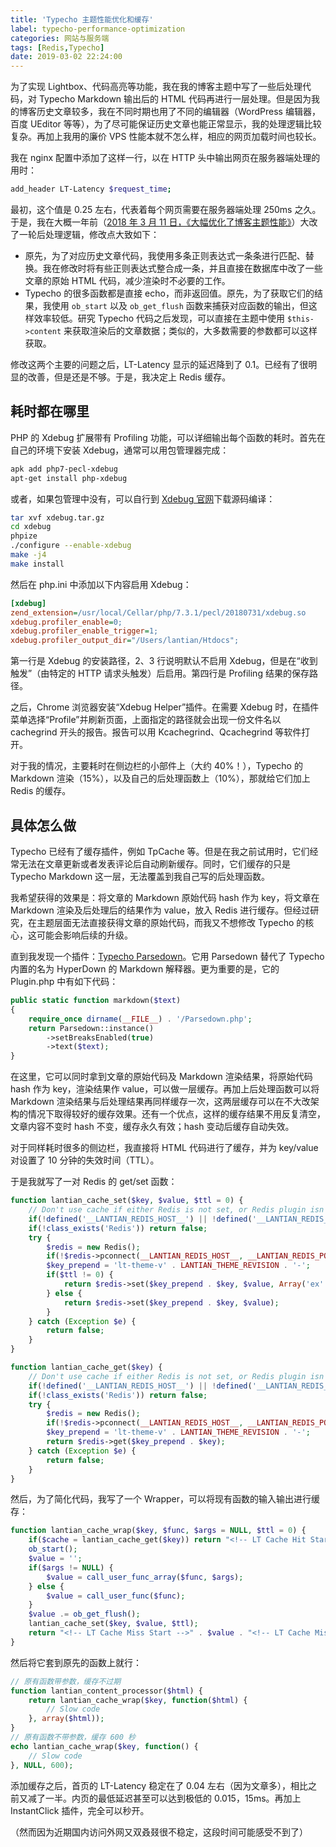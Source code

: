 ```yaml
---
title: 'Typecho 主题性能优化和缓存'
label: typecho-performance-optimization
categories: 网站与服务端
tags: [Redis,Typecho]
date: 2019-03-02 22:24:00
---
```

为了实现 Lightbox、代码高亮等功能，我在我的博客主题中写了一些后处理代码，对 Typecho Markdown 输出后的 HTML 代码再进行一层处理。但是因为我的博客历史文章较多，我在不同时期也用了不同的编辑器（WordPress 编辑器，百度 UEditor 等等），为了尽可能保证历史文章也能正常显示，我的处理逻辑比较复杂。再加上我用的廉价 VPS 性能本就不怎么样，相应的网页加载时间也较长。

我在 nginx 配置中添加了这样一行，以在 HTTP 头中输出网页在服务器端处理的用时：

```bash
add_header LT-Latency $request_time;
```

最初，这个值是 0.25 左右，代表着每个网页需要在服务器端处理 250ms 之久。于是，我在大概一年前（[2018 年 3 月 11 日，《大幅优化了博客主题性能》][1]）大改了一轮后处理逻辑，修改点大致如下：

- 原先，为了对应历史文章代码，我使用多条正则表达式一条条进行匹配、替换。我在修改时将有些正则表达式整合成一条，并且直接在数据库中改了一些文章的原始 HTML 代码，减少渲染时不必要的工作。
- Typecho 的很多函数都是直接 echo，而非返回值。原先，为了获取它们的结果，我使用 `ob_start` 以及 `ob_get_flush` 函数来捕获对应函数的输出，但这样效率较低。研究 Typecho 代码之后发现，可以直接在主题中使用 `$this->content` 来获取渲染后的文章数据；类似的，大多数需要的参数都可以这样获取。

修改这两个主要的问题之后，LT-Latency 显示的延迟降到了 0.1。已经有了很明显的改善，但是还是不够。于是，我决定上 Redis 缓存。

耗时都在哪里
----------

PHP 的 Xdebug 扩展带有 Profiling 功能，可以详细输出每个函数的耗时。首先在自己的环境下安装 Xdebug，通常可以用包管理器完成：

```bash
apk add php7-pecl-xdebug
apt-get install php-xdebug
```

或者，如果包管理中没有，可以自行到 [Xdebug 官网][2]下载源码编译：

```bash
tar xvf xdebug.tar.gz
cd xdebug
phpize
./configure --enable-xdebug
make -j4
make install
```

然后在 php.ini 中添加以下内容启用 Xdebug：

```ini
[xdebug]
zend_extension=/usr/local/Cellar/php/7.3.1/pecl/20180731/xdebug.so
xdebug.profiler_enable=0;
xdebug.profiler_enable_trigger=1;
xdebug.profiler_output_dir="/Users/lantian/Htdocs";
```

第一行是 Xdebug 的安装路径，2、3 行说明默认不启用 Xdebug，但是在“收到触发”（由特定的 HTTP 请求头触发）后启用。第四行是 Profiling 结果的保存路径。

之后，Chrome 浏览器安装“Xdebug Helper”插件。在需要 Xdebug 时，在插件菜单选择“Profile”并刷新页面，上面指定的路径就会出现一份文件名以 cachegrind 开头的报告。报告可以用 Kcachegrind、Qcachegrind 等软件打开。

对于我的情况，主要耗时在侧边栏的小部件上（大约 40%！），Typecho 的 Markdown 渲染（15%），以及自己的后处理函数上（10%），那就给它们加上 Redis 的缓存。

具体怎么做
--------

Typecho 已经有了缓存插件，例如 TpCache 等。但是在我之前试用时，它们经常无法在文章更新或者发表评论后自动刷新缓存。同时，它们缓存的只是 Typecho Markdown 这一层，无法覆盖到我自己写的后处理函数。

我希望获得的效果是：将文章的 Markdown 原始代码 hash 作为 key，将文章在 Markdown 渲染及后处理后的结果作为 value，放入 Redis 进行缓存。但经过研究，在主题层面无法直接获得文章的原始代码，而我又不想修改 Typecho 的核心，这可能会影响后续的升级。

直到我发现一个插件：[Typecho Parsedown][3]。它用 Parsedown 替代了 Typecho 内置的名为 HyperDown 的 Markdown 解释器。更为重要的是，它的 Plugin.php 中有如下代码：

```php
public static function markdown($text)
{
    require_once dirname(__FILE__) . '/Parsedown.php';
    return Parsedown::instance()
        ->setBreaksEnabled(true)
        ->text($text);
}
```

在这里，它可以同时拿到文章的原始代码及 Markdown 渲染结果，将原始代码 hash 作为 key，渲染结果作 value，可以做一层缓存。再加上后处理函数可以将 Markdown 渲染结果与后处理结果再同样缓存一次，这两层缓存可以在不大改架构的情况下取得较好的缓存效果。还有一个优点，这样的缓存结果不用反复清空，文章内容不变时 hash 不变，缓存永久有效；hash 变动后缓存自动失效。

对于同样耗时很多的侧边栏，我直接将 HTML 代码进行了缓存，并为 key/value 对设置了 10 分钟的失效时间（TTL）。

于是我就写了一对 Redis 的 get/set 函数：

```php
function lantian_cache_set($key, $value, $ttl = 0) {
    // Don't use cache if either Redis is not set, or Redis plugin isn't installed
    if(!defined('__LANTIAN_REDIS_HOST__') || !defined('__LANTIAN_REDIS_PORT__')) return false;
    if(!class_exists('Redis')) return false;
    try {
        $redis = new Redis();
        if(!$redis->pconnect(__LANTIAN_REDIS_HOST__, __LANTIAN_REDIS_PORT__)) return false;
        $key_prepend = 'lt-theme-v' . LANTIAN_THEME_REVISION . '-';
        if($ttl != 0) {
            return $redis->set($key_prepend . $key, $value, Array('ex' => $ttl));
        } else {
            return $redis->set($key_prepend . $key, $value);
        }
    } catch (Exception $e) {
        return false;
    }
}

function lantian_cache_get($key) {
    // Don't use cache if either Redis is not set, or Redis plugin isn't installed
    if(!defined('__LANTIAN_REDIS_HOST__') || !defined('__LANTIAN_REDIS_PORT__')) return false;
    if(!class_exists('Redis')) return false;
    try {
        $redis = new Redis();
        if(!$redis->pconnect(__LANTIAN_REDIS_HOST__, __LANTIAN_REDIS_PORT__)) return false;
        $key_prepend = 'lt-theme-v' . LANTIAN_THEME_REVISION . '-';
        return $redis->get($key_prepend . $key);
    } catch (Exception $e) {
        return false;
    }
}
```

然后，为了简化代码，我写了一个 Wrapper，可以将现有函数的输入输出进行缓存：

```php
function lantian_cache_wrap($key, $func, $args = NULL, $ttl = 0) {
    if($cache = lantian_cache_get($key)) return "<!-- LT Cache Hit Start -->" . $cache . "<!-- LT Cache Hit End -->";
    ob_start();
    $value = '';
    if($args != NULL) {
        $value = call_user_func_array($func, $args);
    } else {
        $value = call_user_func($func);
    }
    $value .= ob_get_flush();
    lantian_cache_set($key, $value, $ttl);
    return "<!-- LT Cache Miss Start -->" . $value . "<!-- LT Cache Miss End -->";
}
```

然后将它套到原先的函数上就行：

```php
// 原有函数带参数，缓存不过期
function lantian_content_processor($html) {
    return lantian_cache_wrap($key, function($html) {
        // Slow code
    }, array($html));
}
// 原有函数不带参数，缓存 600 秒
echo lantian_cache_wrap($key, function() {
    // Slow code
}, NULL, 600);
```

添加缓存之后，首页的 LT-Latency 稳定在了 0.04 左右（因为文章多），相比之前又减了一半。内页的最低延迟甚至可以达到极低的 0.015，15ms。再加上 InstantClick 插件，完全可以秒开。

（然而因为近期国内访问外网又双叒叕很不稳定，这段时间可能感受不到了）

  [1]: /article/modify-website/optimize-blog-theme-performance.lantian
  [2]: https://xdebug.org/
  [3]: https://github.com/kokororin/typecho-plugin-Parsedown
